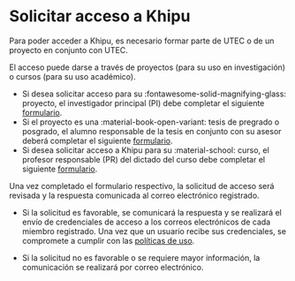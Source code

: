 [formulario-investigación]: https://web.khipu.utec.edu.pe/register/research/
[formulario-académico]: https://web.khipu.utec.edu.pe/register/education/
[formulario-tesis]: https://web.khipu.utec.edu.pe/register/thesis/
[politicas-de-uso]: solicitar-cuenta.md

# Solicitar acceso a Khipu

Para poder acceder a Khipu, es necesario formar parte de UTEC o de un proyecto en conjunto con UTEC. 

El acceso puede darse a través de proyectos (para su uso en investigación) o cursos (para su uso académico). 

- Si desea solicitar acceso para su :fontawesome-solid-magnifying-glass: proyecto, el investigador principal (PI) debe completar el siguiente [formulario][formulario-investigación].     
- Si el proyecto es una :material-book-open-variant: tesis de pregrado o posgrado, el alumno responsable de la tesis en conjunto con su asesor deberá completar el siguiente [formulario][formulario-tesis].
- Si desea solicitar acceso a Khipu para su :material-school: curso, el profesor responsable (PR) del dictado del curso debe completar el siguiente [formulario][formulario-académico]. 

Una vez completado el formulario respectivo, la solicitud de acceso será revisada y la respuesta comunicada al correo electrónico registrado. 

- Si la solicitud es favorable, se comunicará la respuesta y se realizará el envío de credenciales de acceso a los correos electrónicos de cada miembro registrado. Una vez que un usuario recibe sus credenciales, se compromete a cumplir con las [políticas de uso][politicas-de-uso]. 

- Si la solicitud no es favorable o se requiere mayor información, la comunicación se realizará por correo electrónico.